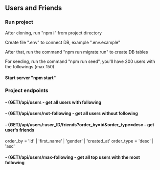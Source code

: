 ## Users and Friends

### Run project

After cloning, run "npm i" from project directory

Create file ".env" to connect DB, example ".env.example"

After that, run the command "npm run migrate:run" to create DB tables

For seeding, run the command "npm run seed", you'll have 200 users with the followings (max 150)

#### Start server "npm start"

### Project endpoints

#### - (GET)/api/users - get all users with following

#### - (GET)/api/users/not-following - get all users without following

#### - (GET)/api/users/:user_ID/friends?order_by=id&order_type=desc - get user's friends
order_by = 'id' | 'first_name' | 'gender' | 'created_at'
order_type = 'desc' | 'asc'

#### - (GET)/api/users/max-following - get all top users with the most following

